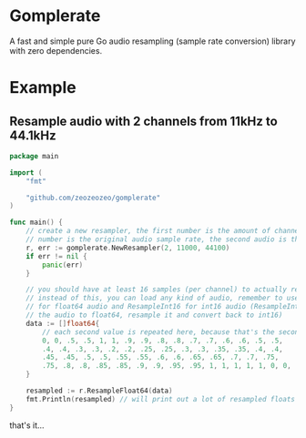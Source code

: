 # Gomplerate

A fast and simple pure Go audio resampling (sample rate conversion) library with zero dependencies.

# Example

## Resample audio with 2 channels from 11kHz to 44.1kHz

```go
package main

import (
	"fmt"

	"github.com/zeozeozeo/gomplerate"
)

func main() {
	// create a new resampler, the first number is the amount of channels, the second
	// number is the original audio sample rate, the second audio is the target sample rate
	r, err := gomplerate.NewResampler(2, 11000, 44100)
	if err != nil {
		panic(err)
	}

	// you should have at least 16 samples (per channel) to actually resample anything
	// instead of this, you can load any kind of audio, remember to use ResampleFloat64
	// for float64 audio and ResampleInt16 for int16 audio (ResampleInt16 will convert
	// the audio to float64, resample it and convert back to int16)
	data := []float64{
		// each second value is repeated here, because that's the second audio channel
		0, 0, .5, .5, 1, 1, .9, .9, .8, .8, .7, .7, .6, .6, .5, .5,
		.4, .4, .3, .3, .2, .2, .25, .25, .3, .3, .35, .35, .4, .4,
		.45, .45, .5, .5, .55, .55, .6, .6, .65, .65, .7, .7, .75,
		.75, .8, .8, .85, .85, .9, .9, .95, .95, 1, 1, 1, 1, 1, 0, 0,
	}

	resampled := r.ResampleFloat64(data)
	fmt.Println(resampled) // will print out a lot of resampled floats
}
```

that's it...